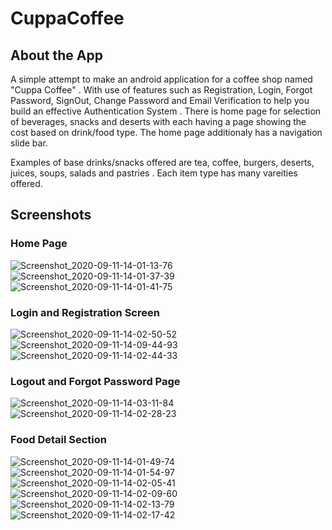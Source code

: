 # CuppaCoffee
## About the App

A simple attempt to make an android application for a coffee shop named "Cuppa Coffee" . With use of features such as Registration, Login, Forgot Password, SignOut, Change Password and Email Verification to help you build an effective Authentication System . There is home page for selection of beverages, snacks and deserts with each having a page showing the cost based on drink/food type. The home page additionaly has a navigation slide bar.

Examples of base drinks/snacks offered are tea, coffee, burgers, deserts, juices, soups, salads and pastries . Each item type has many vareities offered.

## Screenshots

### Home Page

![Screenshot_2020-09-11-14-01-13-76](https://user-images.githubusercontent.com/68576456/92919697-c6eae580-f452-11ea-9722-bb295415857e.jpg)    ![Screenshot_2020-09-11-14-01-37-39](https://user-images.githubusercontent.com/68576456/92919699-c81c1280-f452-11ea-82de-efd66010ab01.jpg)       ![Screenshot_2020-09-11-14-01-41-75](https://user-images.githubusercontent.com/68576456/92919705-c9e5d600-f452-11ea-8400-75f211d0253b.jpg)

### Login and Registration Screen

![Screenshot_2020-09-11-14-02-50-52](https://user-images.githubusercontent.com/68576456/92921205-75902580-f455-11ea-9e7b-f3e0985d64f0.jpg)  ![Screenshot_2020-09-11-14-09-44-93](https://user-images.githubusercontent.com/68576456/92921276-98bad500-f455-11ea-8516-cc7f8d648b11.jpg)   ![Screenshot_2020-09-11-14-02-44-33](https://user-images.githubusercontent.com/68576456/92921345-b5efa380-f455-11ea-982f-dec19233b97f.jpg)

### Logout and Forgot Password Page

![Screenshot_2020-09-11-14-03-11-84](https://user-images.githubusercontent.com/68576456/92921503-f64f2180-f455-11ea-8919-028cfa8190ea.jpg)   ![Screenshot_2020-09-11-14-02-28-23](https://user-images.githubusercontent.com/68576456/92921505-f7804e80-f455-11ea-93f1-3dea332c646c.jpg)

###  Food Detail Section

![Screenshot_2020-09-11-14-01-49-74](https://user-images.githubusercontent.com/68576456/92920241-c6068380-f453-11ea-91ae-a314c93a21fd.jpg)   ![Screenshot_2020-09-11-14-01-54-97](https://user-images.githubusercontent.com/68576456/92920283-d9b1ea00-f453-11ea-9040-de1522a670da.jpg)   ![Screenshot_2020-09-11-14-02-05-41](https://user-images.githubusercontent.com/68576456/92920374-036b1100-f454-11ea-91a4-d7a842776899.jpg)   ![Screenshot_2020-09-11-14-02-09-60](https://user-images.githubusercontent.com/68576456/92920927-ed118500-f454-11ea-8d75-d9f126edfb5d.jpg)  ![Screenshot_2020-09-11-14-02-13-79](https://user-images.githubusercontent.com/68576456/92920933-eedb4880-f454-11ea-8a5c-33f6843fb4ae.jpg)
![Screenshot_2020-09-11-14-02-17-42](https://user-images.githubusercontent.com/68576456/92920935-f00c7580-f454-11ea-9185-0588dc481726.jpg)  

